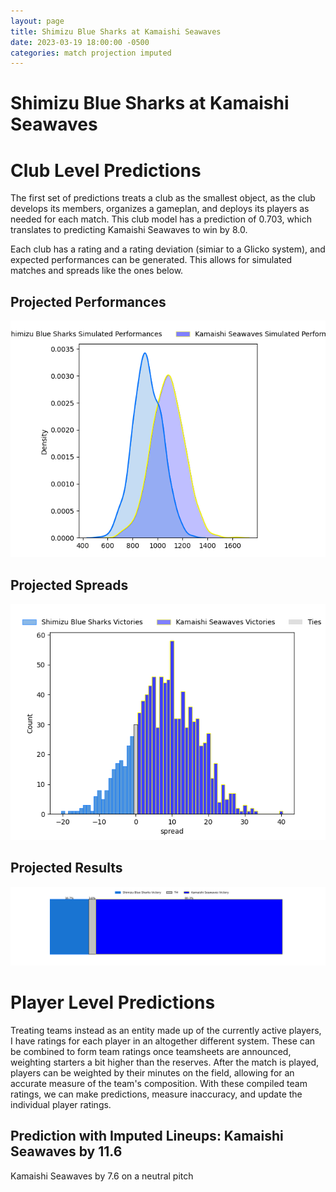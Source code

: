 ```yaml
---  
layout: page  
title: Shimizu Blue Sharks at Kamaishi Seawaves  
date: 2023-03-19 18:00:00 -0500  
categories: match projection imputed  
---
```

# Shimizu Blue Sharks at Kamaishi Seawaves

# Club Level Predictions


The first set of predictions treats a club as the smallest object, as the club develops its members, organizes a gameplan, and deploys its players as needed for each match. This club model has a prediction of 0.703, which translates to predicting Kamaishi Seawaves to win by 8.0.

Each club has a rating and a rating deviation (simiar to a Glicko system), and expected performances can be generated. This allows for simulated matches and spreads like the ones below.
## Projected Performances


![Projected Performances](plots/performances_2023-03-19-KamaishiSeawaves-ShimizuBlueSharks.png)
## Projected Spreads


![Projected Spreads](plots/spreads_2023-03-19-KamaishiSeawaves-ShimizuBlueSharks.png)
## Projected Results


![Projected Results](plots/resultbar_2023-03-19-KamaishiSeawaves-ShimizuBlueSharks.png)
# Player Level Predictions


Treating teams instead as an entity made up of the currently active players, I have ratings for each player in an altogether different system. These can be combined to form team ratings once teamsheets are announced, weighting starters a bit higher than the reserves. After the match is played, players can be weighted by their minutes on the field, allowing for an accurate measure of the team's composition. With these compiled team ratings, we can make predictions, measure inaccuracy, and update the individual player ratings.
## Prediction with Imputed Lineups: Kamaishi Seawaves by 11.6


Kamaishi Seawaves by 7.6 on a neutral pitch

